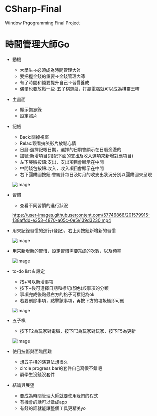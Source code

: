 # CSharp-Final
Window Prgogramming Final Project
# 時間管理大師Go

- 動機

  - 大學生→必須成為時間管理大師
  - 要把握金錢的重要→金錢管理大師
  - 有了時間和錢要提升自己→習慣養成
  - 偶爾也要放鬆一些-五子棋遊戲，打贏電腦就可以成為棋靈王唷

- 主畫面

  - 顯示備忘錄
  - 設定照片

- 記帳

  - Back:關掉視窗
  - Relax:觀看搞笑影片放鬆心情
  - 日曆:選擇記帳日期，選擇的日期會顯示在日曆旁邊的
  - 加號:新增項目(搭配下面的支出及收入選項來新增對應項目)
  - 左下哭臉按鈕:支出，支出項目會顯示在中間
  - 中間錢包按鈕:收入，收入項目會顯示在中間
  - 右下圓餅圖按鈕:會統計每日及每月的收支出狀況分別以圓餅圖來呈現

  ![image](https://s3.us-west-2.amazonaws.com/secure.notion-static.com/71de9d09-3b7c-438d-9996-8583ae5f20f6/Untitled.png?X-Amz-Algorithm=AWS4-HMAC-SHA256&X-Amz-Content-Sha256=UNSIGNED-PAYLOAD&X-Amz-Credential=AKIAT73L2G45EIPT3X45%2F20221114%2Fus-west-2%2Fs3%2Faws4_request&X-Amz-Date=20221114T045645Z&X-Amz-Expires=86400&X-Amz-Signature=8a3d60051489dfc88f89b4156e6c4106f03fd2dd709ef1aa0f55557a4109ea9b&X-Amz-SignedHeaders=host&response-content-disposition=filename%3D%22Untitled.png%22&x-id=GetObject)
- 習慣

  - 查看不同習慣的進行狀況
  


  https://user-images.githubusercontent.com/57746866/201579915-138affdd-e353-4870-a05c-0e5e139d3230.mp4


- 用來記錄習慣的進行(登記)，右上角按鈕新增新的習慣

  ![image](https://s3.us-west-2.amazonaws.com/secure.notion-static.com/6ed6dc9b-b12a-482d-947a-b57db71f6f0e/.png?X-Amz-Algorithm=AWS4-HMAC-SHA256&X-Amz-Content-Sha256=UNSIGNED-PAYLOAD&X-Amz-Credential=AKIAT73L2G45EIPT3X45%2F20221114%2Fus-west-2%2Fs3%2Faws4_request&X-Amz-Date=20221114T045906Z&X-Amz-Expires=86400&X-Amz-Signature=99949789ca08fdd192023204557435581b04f40696afc34b89bacf7b996493ce&X-Amz-SignedHeaders=host&response-content-disposition=filename%3D%22.png%22&x-id=GetObject)
- 用來新增新的習慣，設定習慣需要完成的次數，以及頻率

  ![image](https://s3.us-west-2.amazonaws.com/secure.notion-static.com/6d9ccca1-48e2-43e7-af81-31d27ec86f21/.png?X-Amz-Algorithm=AWS4-HMAC-SHA256&X-Amz-Content-Sha256=UNSIGNED-PAYLOAD&X-Amz-Credential=AKIAT73L2G45EIPT3X45%2F20221114%2Fus-west-2%2Fs3%2Faws4_request&X-Amz-Date=20221114T045948Z&X-Amz-Expires=86400&X-Amz-Signature=8a8ebd8293b8ba4171f6e47f6bcf878b4a444beedb1aaf7823c55471ba683280&X-Amz-SignedHeaders=host&response-content-disposition=filename%3D%22.png%22&x-id=GetObject)

- to-do list & 設定

  - 按+可以新增事項
  - 按下+後可選擇日期和標記(顏色)該事項的分類
  - 事項完成後點最右方的格子可標記為ok
  - 若要刪除事項，點擊該事項，再按下方的垃圾桶即可刪

  ![image](https://s3.us-west-2.amazonaws.com/secure.notion-static.com/70424996-9ae1-4790-92e9-6d396b9f228f/to-do_list.png?X-Amz-Algorithm=AWS4-HMAC-SHA256&X-Amz-Content-Sha256=UNSIGNED-PAYLOAD&X-Amz-Credential=AKIAT73L2G45EIPT3X45%2F20221114%2Fus-west-2%2Fs3%2Faws4_request&X-Amz-Date=20221114T050131Z&X-Amz-Expires=86400&X-Amz-Signature=33105a1c7d97514a397c51d0cfd6fdbd1824623a01940337d89924ebb897d2fd&X-Amz-SignedHeaders=host&response-content-disposition=filename%3D%22to-do_list.png%22&x-id=GetObject)
- 五子棋

  - 按下F2為玩家對電腦，按下F3為玩家對玩家，按下F5為更新

  ![image](https://s3.us-west-2.amazonaws.com/secure.notion-static.com/80e26f03-4d47-45a6-b2a2-bb352d6e5ac4/.png?X-Amz-Algorithm=AWS4-HMAC-SHA256&X-Amz-Content-Sha256=UNSIGNED-PAYLOAD&X-Amz-Credential=AKIAT73L2G45EIPT3X45%2F20221114%2Fus-west-2%2Fs3%2Faws4_request&X-Amz-Date=20221114T050230Z&X-Amz-Expires=86400&X-Amz-Signature=8bb0a565239801d7a36b9babd77cb79b5f28e73e99e3bec27a862d28532bd548&X-Amz-SignedHeaders=host&response-content-disposition=filename%3D%22.png%22&x-id=GetObject)
- 使用技術與面臨困難

  - 想五子棋的演算法想很久
  - circle progress bar的套件自己寫很不錯吧
  - 窮學生沒錢沒套件

- 結論與展望

  - 要成為時間管理大師就要使用我們的程式
  - 有機會的話可以做成app
  - 有錢的話就能讓整個工具更精美yo
